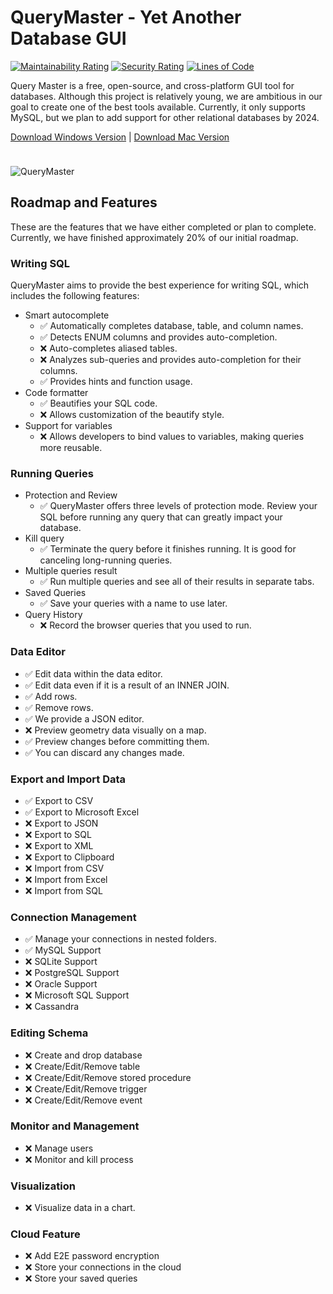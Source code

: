 # QueryMaster - Yet Another Database GUI

[![Maintainability Rating](https://sonarcloud.io/api/project_badges/measure?project=invisal_query-master&metric=sqale_rating)](https://sonarcloud.io/summary/new_code?id=invisal_query-master) [![Security Rating](https://sonarcloud.io/api/project_badges/measure?project=invisal_query-master&metric=security_rating)](https://sonarcloud.io/summary/new_code?id=invisal_query-master)
[![Lines of Code](https://sonarcloud.io/api/project_badges/measure?project=invisal_query-master&metric=ncloc)](https://sonarcloud.io/summary/new_code?id=invisal_query-master)

Query Master is a free, open-source, and cross-platform GUI tool for databases. Although this project is relatively young, we are ambitious in our goal to create one of the best tools available. Currently, it only supports MySQL, but we plan to add support for other relational databases by 2024.

[Download Windows Version](https://apps.microsoft.com/store/detail/querymaster/9PBF90B3T7Z2?hl=en-us&gl=us) | [Download Mac Version](https://github.com/invisal/query-master/releases)

<div style="height: 10px"></div>

![QueryMaster](https://i.ibb.co/6ybwWYy/animated2.gif)

## Roadmap and Features

These are the features that we have either completed or plan to complete. Currently, we have finished approximately 20% of our initial roadmap.

### Writing SQL

QueryMaster aims to provide the best experience for writing SQL, which includes the following features:

- Smart autocomplete
    - ✅ Automatically completes database, table, and column names.
    - ✅ Detects ENUM columns and provides auto-completion.
    - ❌ Auto-completes aliased tables.
    - ❌ Analyzes sub-queries and provides auto-completion for their columns.
    - ✅ Provides hints and function usage.
- Code formatter
    - ✅ Beautifies your SQL code.
    - ❌ Allows customization of the beautify style.
- Support for variables
    - ❌ Allows developers to bind values to variables, making queries more reusable.

### Running Queries

- Protection and Review
    - ✅ QueryMaster offers three levels of protection mode. Review your SQL before running any query that can greatly impact your database.
- Kill query
    - ✅ Terminate the query before it finishes running. It is good for canceling long-running queries.
- Multiple queries result
    - ✅ Run multiple queries and see all of their results in separate tabs.
- Saved Queries
    - ✅ Save your queries with a name to use later.
- Query History
    - ❌ Record the browser queries that you used to run.

### Data Editor

- ✅ Edit data within the data editor.
- ✅ Edit data even if it is a result of an INNER JOIN.
- ✅ Add rows.
- ✅ Remove rows.
- ✅ We provide a JSON editor.
- ❌ Preview geometry data visually on a map.
- ✅ Preview changes before committing them.
- ✅ You can discard any changes made.

### Export and Import Data

- ✅ Export to CSV
- ✅ Export to Microsoft Excel
- ❌ Export to JSON
- ❌ Export to SQL
- ❌ Export to XML
- ❌ Export to Clipboard
- ❌ Import from CSV
- ❌ Import from Excel
- ❌ Import from SQL

### Connection Management

- ✅ Manage your connections in nested folders.
- ✅ MySQL Support
- ❌ SQLite Support
- ❌ PostgreSQL Support
- ❌ Oracle Support
- ❌ Microsoft SQL Support
- ❌ Cassandra 

### Editing Schema

- ❌ Create and drop database
- ❌ Create/Edit/Remove table
- ❌ Create/Edit/Remove stored procedure
- ❌ Create/Edit/Remove trigger
- ❌ Create/Edit/Remove event

### Monitor and Management

- ❌ Manage users
- ❌ Monitor and kill process

### Visualization
- ❌ Visualize data in a chart.

### Cloud Feature
- ❌ Add E2E password encryption
- ❌ Store your connections in the cloud
- ❌ Store your saved queries
